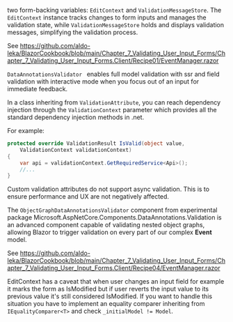 two form-backing variables: ```EditContext``` and ```ValidationMessageStore```. The ```EditContext``` instance tracks changes to form inputs and manages the validation state, while ```ValidationMessageStore``` holds and displays validation messages, simplifying the validation process.

See https://github.com/aldo-leka/BlazorCookbook/blob/main/Chapter_7_Validating_User_Input_Forms/Chapter_7_Validating_User_Input_Forms.Client/Recipe01/EventManager.razor

```DataAnnotationsValidator ``` enables full model validation with ssr and field validation with interactive mode when you focus out of an input for immediate feedback.

In a class inheriting from ```ValidationAttribute```, you can reach dependency injection through the ```ValidationContext``` parameter which provides all the standard dependency injection methods in .net. 

For example:
```csharp
protected override ValidationResult IsValid(object value,
    ValidationContext validationContext)
{
    var api = validationContext.GetRequiredService<Api>();
    //...
}
```

Custom validation attributes do not support async validation. This is to ensure performance and UX are not negatively affected.

The ```ObjectGraphDataAnnotationsValidator``` component from experimental package Microsoft.AspNetCore.Components.DataAnnotations.Validation is an advanced component capable of validating nested object graphs, allowing Blazor to trigger validation on every part of our complex **Event** model.

See https://github.com/aldo-leka/BlazorCookbook/blob/main/Chapter_7_Validating_User_Input_Forms/Chapter_7_Validating_User_Input_Forms.Client/Recipe04/EventManager.razor

EditContext has a caveat that when user changes an input field for example it marks the form as IsModified but if user reverts the input value to its previous value it's still considered IsModified. If you want to handle this situation you have to implement an equality comparer inheriting from ```IEqualityComparer<T>``` and check ```_initialModel != Model```.